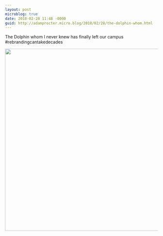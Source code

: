 ```yaml
---
layout: post
microblog: true
date: 2018-02-28 11:48 -0000
guid: http://adamprocter.micro.blog/2018/02/28/the-dolphin-whom.html
---
```

The Dolphin whom I never knew has finally left our campus #rebrandingcantakedecades

<img src="http://discursive.adamprocter.co.uk/uploads/2018/9259e793b4.jpg" width="600" height="600" />

